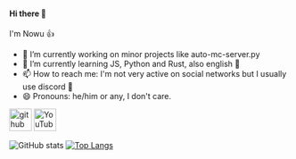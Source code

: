 #### Hi there 👋

I'm Nowu 👍

- 🔭 I’m currently working on minor projects like auto-mc-server.py
- 🌱 I’m currently learning JS, Python and Rust, also english 🚀
- 📫 How to reach me: I'm not very active on social networks but I usually use discord 🥱
- 😄 Pronouns: he/him or any, I don't care.

[<img src='https://cdn.jsdelivr.net/npm/simple-icons@3.0.1/icons/github.svg' alt='github' height='40'>](https://github.com/nowuX)
[<img src='https://cdn.jsdelivr.net/npm/simple-icons@3.0.1/icons/youtube.svg' alt='YouTube' height='40'>](https://youtu.be/dQw4w9WgXcQ)  

![GitHub stats](https://github-readme-stats.vercel.app/api?username=nowuX&show_icons=true&theme=radical)
[![Top Langs](https://github-readme-stats.vercel.app/api/top-langs/?username=nowuX&theme=radical)](https://github.com/anuraghazra/github-readme-stats)
